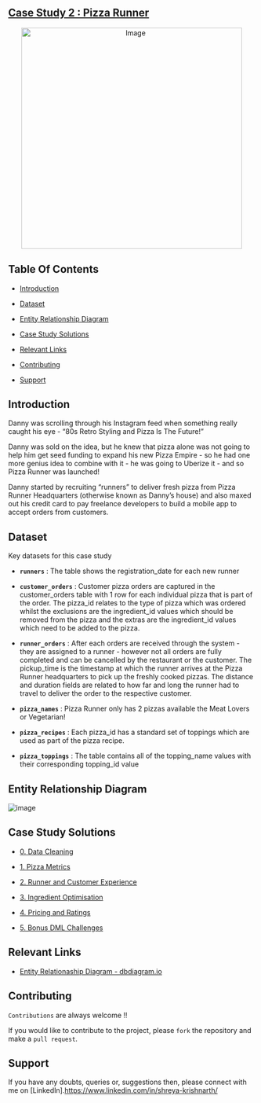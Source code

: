 ## [Case Study 2 : Pizza Runner](https://8weeksqlchallenge.com/case-study-2/)

<p align="center">
<img src="https://8weeksqlchallenge.com/images/case-study-designs/2.png" alt="Image" width="450" height="450">

## Table Of Contents

- [Introduction](#introduction)

- [Dataset](#dataset)
- [Entity Relationship Diagram](#entity-relationship-diagram)
- [Case Study Solutions](#case-study-solutions)
- [Relevant Links](#relevant-links)
- [Contributing](#contributing)
- [Support](#support)

## Introduction

Danny was scrolling through his Instagram feed when something really caught his eye - “80s Retro Styling and Pizza Is The Future!”

Danny was sold on the idea, but he knew that pizza alone was not going to help him get seed funding to expand his new Pizza Empire - so he had one more genius idea to combine with it - he was going to Uberize it - and so Pizza Runner was launched!

Danny started by recruiting “runners” to deliver fresh pizza from Pizza Runner Headquarters (otherwise known as Danny’s house) and also maxed out his credit card to pay freelance developers to build a mobile app to accept orders from customers.

## Dataset

Key datasets for this case study

- **`runners`** : The table shows the registration_date for each new runner

- **`customer_orders`** : Customer pizza orders are captured in the customer_orders table with 1 row for each individual pizza that is part of the order. The pizza_id relates to the type of pizza which was ordered whilst the exclusions are the ingredient_id values which should be removed from the pizza and the extras are the ingredient_id values which need to be added to the pizza.

- **`runner_orders`** : After each orders are received through the system - they are assigned to a runner - however not all orders are fully completed and can be cancelled by the restaurant or the customer. The pickup_time is the timestamp at which the runner arrives at the Pizza Runner headquarters to pick up the freshly cooked pizzas. The distance and duration fields are related to how far and long the runner had to travel to deliver the order to the respective customer.

- **`pizza_names`** : Pizza Runner only has 2 pizzas available the Meat Lovers or Vegetarian!

- **`pizza_recipes`** : Each pizza_id has a standard set of toppings which are used as part of the pizza recipe.

- **`pizza_toppings`** : The table contains all of the topping_name values with their corresponding topping_id value

## Entity Relationship Diagram

![image](https://github.com/faizanxmulla/sql-portfolio/assets/71728480/138d7a99-b7ca-4531-b649-0f663c87e97a)


## Case Study Solutions

- [0. Data Cleaning](Data-Cleaning.md)

- [1. Pizza Metrics](1.%20Pizza-Metrics.md)

- [2. Runner and Customer Experience](2.%20Runner-and-Customer-Experience.md)

- [3. Ingredient Optimisation](3.%20Ingredient-Optimisation.md)

- [4. Pricing and Ratings](4.%20Pricing-and-Ratings.md)

- [5. Bonus DML Challenges](5.%20Bonus-DML-Challenges.md)

## Relevant Links

- [Entity Relationaship Diagram - dbdiagram.io](https://dbdiagram.io/d/Pizza-Runner-5f3e085ccf48a141ff558487?utm_source=dbdiagram_embed&utm_medium=bottom_open)


## Contributing

`Contributions` are always welcome !!

If you would like to contribute to the project, please `fork` the repository and make a `pull request`.

## Support

If you have any doubts, queries or, suggestions then, please connect with me on [LinkedIn].https://www.linkedin.com/in/shreya-krishnarth/

